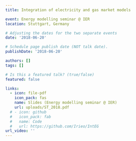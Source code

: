 ```yaml
---
title: Integration of electricity and gas market models

event: Energy modelling seminar @ IER
location: Stuttgart, Germany 

# Adjusting the dates for the two separate events
date: '2018-06-20'

# Schedule page publish date (NOT talk date).
publishDate: '2018-06-20'

authors: []
tags: []

# Is this a featured talk? (true/false)
featured: false

links:
  - icon: file-pdf
    icon_pack: fas
    name: Slides (Energy modelling seminar @ IER)
    url: uploads/ST_2018.pdf
  # - icon: github
  #   icon_pack: fab
  #   name: Code
  #   url: https://github.com/Irieo/IntEG
url_video: ''
---
```

